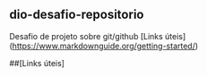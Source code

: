 ## dio-desafio-repositorio
Desafio de projeto sobre git/github
[Links úteis]
(https://www.markdownguide.org/getting-started/)

##[Links úteis]

